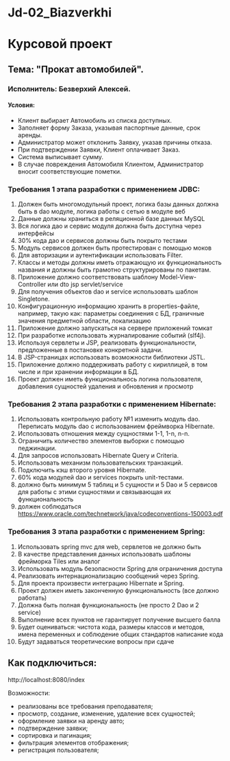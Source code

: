 # Jd-02_Biazverkhi
 # Курсовой проект
## Тема: "Прокат автомобилей". 
### Исполнитель: Безверхий Алексей.
#### Условия:
- Клиент выбирает Автомобиль из списка доступных.
- Заполняет форму Заказа, указывая паспортные данные, срок аренды. 
- Администратор может отклонить Заявку, указав причины отказа. 
- При подтверждении Заявки, Клиент оплачивает Заказ. 
- Система выписывает сумму. 
- В случае повреждения Автомобиля Клиентом, Администратор вносит соответствующие пометки.
### Требования 1 этапа разработки с применением JDBC:
1. Должен быть многомодульный проект, логика базы данных должна быть в dao модуле, логика работы с сетью в модуле веб
2. Данные должны храниться в реляционной базе данных MySQL
3. Вся логика дао и сервис модуля должна быть доступна через интерфейсы
4. 30% кода дао и сервисов должны быть покрыто тестами
5. Модуль сервисов должен быть протестирован с помощью моков
6. Для авторизации и аутентификации использовать Filter.
7. Классы и методы должны иметь отражающую их функциональность названия и должны быть грамотно структурированы по пакетам.
8. Приложение должно соответствовать шаблону Model-View-Controller или dto jsp servlet/service
9. Для получения объектов dao и service использовать шаблон Singletone.
10. Конфигурационную информацию хранить в properties-файле, например, такую как: параметры соединения с БД, граничные значения предметной области, локализацию
11. Приложение должно запускаться на сервере приложений томкат
12.	При разработке использовать журналирование событий (slf4j).
13.	Используя сервлеты и JSP, реализовать функциональности, предложенные в постановке конкретной задачи.
14.	В JSP-страницах использовать возможности библиотеки JSTL.
15. Приложение должно поддерживать работу с кириллицей, в том числе и при хранении информации в БД.
16. Проект должен иметь функциональнось логина пользователя, добавления сущностей удаления и обновления и просмотр
### Требования 2 этапа разработки с применением Hibernate:
1. Использовать контрольную работу №1 изменить модуль dao. Переписать модуль dao с использованием фреймворка Hibernate.
2. Использовать отношения между сущностями 1-1, 1-n, n-n.
3. Ограничить количество элементов выборки с помощью педжинации.
4. Для запросов использовать Hibernate Query и Criteria.
5. Использовать механизм пользовательских транзакций.
6. Подключить кэш второго уровня Hibernate.
7. 60% кода модулей dao и services покрыть unit-тестами.
8. должно быть минимум 5 таблиц и 5 сущности и 5 Dao и 5 сервисов для работы с этими сущностями и связывающая их функциональность
9. должен соблюдаться https://www.oracle.com/technetwork/java/codeconventions-150003.pdf
### Требования 3 этапа разработки с применением Spring:
1. Использовать spring mvc для web, сервлетов не должно быть
2. В качестве представления данных использовать шаблоны фрейморка Tiles или аналог
3. Использовать модуль безопасности Spring для ограничения доступа
4. Реализовать интернационализацию сообщений через Spring.
5. Для проекта произвести интеграцию Hibernate и Spring.
6. Проект должен иметь законченную функциональность (все должно работать)
7. Должна быть полная функциональность (не просто 2 Dao и 2 service)
8. Выполнение всех пунктов не гарантирует получение высшего балла
9. Будет оцениваться: чистота кода, размеры классов и методов, имена переменных и соблюдение общих стандартов написание кода
10. Будут задаваться теоретические вопросы при сдаче

## Как подключиться:
http://localhost:8080/index

Возможности:
- реализованы все требования преподавателя;
- просмотр, создание, изменение, удаление всех сущностей;
- оформление заявки на аренду авто; 
- подтверждение заявки;
- сортировка и пагинация;
- фильтрация элементов отображения;
- регистрация пользователя;

